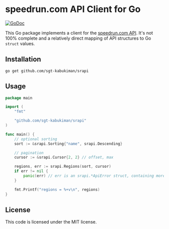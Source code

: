 speedrun.com API Client for Go
==============================
[![GoDoc](https://godoc.org/github.com/sgt-kabukiman/srapi?status.svg)](https://godoc.org/github.com/sgt-kabukiman/srapi)

This Go package implements a client for the
[speedrun.com API](https://github.com/speedruncom/api). It's not 100% complete
and a relatively direct mapping of API structures to Go ``struct`` values.

Installation
------------

```
go get github.com/sgt-kabukiman/srapi
```

Usage
-----

```go
package main

import (
	"fmt"

	"github.com/sgt-kabukiman/srapi"
)

func main() {
	// optional sorting
	sort := &srapi.Sorting{"name", srapi.Descending}

	// pagination
	cursor := &srapi.Cursor{2, 2} // offset, max

	regions, err := srapi.Regions(sort, cursor)
	if err != nil {
		panic(err) // err is an srapi.*ApiError struct, containing more information
	}

	fmt.Printf("regions = %+v\n", regions)
}
```

License
-------

This code is licensed under the MIT license.
